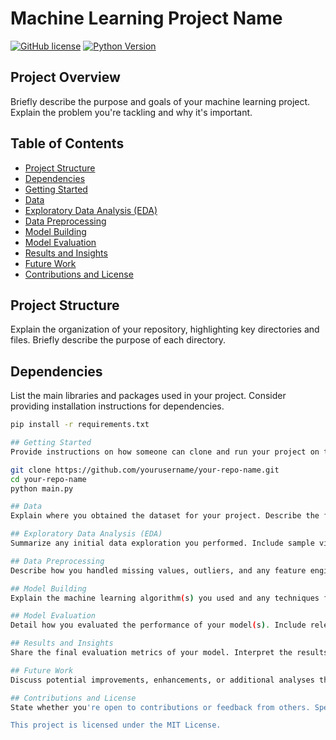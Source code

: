 # Machine Learning Project Name

[![GitHub license](https://img.shields.io/badge/license-MIT-blue.svg)](https://github.com/yourusername/your-repo-name/blob/main/LICENSE)
[![Python Version](https://img.shields.io/badge/python-3.7%2B-green)](https://www.python.org/downloads/release/python-377/)

## Project Overview

Briefly describe the purpose and goals of your machine learning project. Explain the problem you're tackling and why it's important.

## Table of Contents

- [Project Structure](#project-structure)
- [Dependencies](#dependencies)
- [Getting Started](#getting-started)
- [Data](#data)
- [Exploratory Data Analysis (EDA)](#exploratory-data-analysis-eda)
- [Data Preprocessing](#data-preprocessing)
- [Model Building](#model-building)
- [Model Evaluation](#model-evaluation)
- [Results and Insights](#results-and-insights)
- [Future Work](#future-work)
- [Contributions and License](#contributions-and-license)

## Project Structure

Explain the organization of your repository, highlighting key directories and files. Briefly describe the purpose of each directory.

## Dependencies

List the main libraries and packages used in your project. Consider providing installation instructions for dependencies.

```bash
pip install -r requirements.txt

## Getting Started
Provide instructions on how someone can clone and run your project on their local machine. Include example commands or scripts for running your code.

git clone https://github.com/yourusername/your-repo-name.git
cd your-repo-name
python main.py

## Data
Explain where you obtained the dataset for your project. Describe the features and labels/targets present in the dataset.

## Exploratory Data Analysis (EDA)
Summarize any initial data exploration you performed. Include sample visualizations that highlight interesting trends or patterns in the data.

## Data Preprocessing
Describe how you handled missing values, outliers, and any feature engineering or transformations you applied.

## Model Building
Explain the machine learning algorithm(s) you used and any techniques for model selection or hyperparameter tuning.

## Model Evaluation
Detail how you evaluated the performance of your model(s). Include relevant metrics and discuss the results.

## Results and Insights
Share the final evaluation metrics of your model. Interpret the results in terms of the problem you aimed to solve.

## Future Work
Discuss potential improvements, enhancements, or additional analyses that could be explored in the future.

## Contributions and License
State whether you're open to contributions or feedback from others. Specify the license for your project.

This project is licensed under the MIT License.
